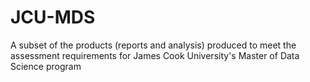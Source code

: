 # JCU-MDS
A subset of the products (reports and analysis) produced to meet the assessment requirements for James Cook University's Master of Data Science program
